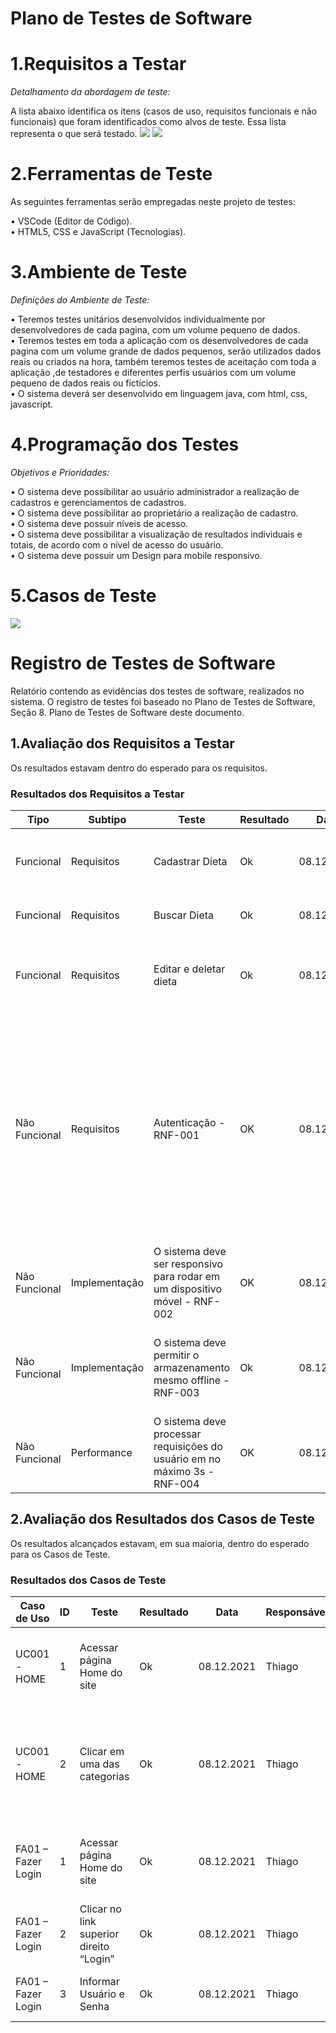 # Plano de Testes de Software


# 1.Requisitos a Testar 
*Detalhamento da abordagem de teste:*    
  
A lista abaixo identifica os itens (casos de uso, requisitos funcionais e não funcionais) que foram identificados como alvos de teste. Essa lista representa o que será testado. <image src="img/plano 001.jpg"></image> 
<image src="img/plano 002.jpg"></image>   
# 2.Ferramentas de Teste
  
  As seguintes ferramentas serão empregadas neste projeto de testes:
  
•	VSCode (Editor de Código).  
•	HTML5, CSS e JavaScript (Tecnologias).  


# 3.Ambiente de Teste 
*Definições do Ambiente de Teste:* 

• Teremos testes unitários desenvolvidos individualmente por desenvolvedores de cada pagina, com um volume pequeno de dados.  
• Teremos testes em toda a aplicação com os desenvolvedores de cada pagina com um volume grande de dados pequenos, serão utilizados dados reais ou criados na hora, também teremos testes de aceitação com toda a aplicação ,de testadores e diferentes perfis usuários com um volume pequeno de dados reais ou fictícios.  
• O sistema deverá ser desenvolvido em linguagem java, com html, css, javascript.



# 4.Programação dos Testes 
*Objetivos e Prioridades:*
  
• O sistema deve possibilitar ao usuário administrador a realização de cadastros e gerenciamentos de cadastros.   
• O sistema deve possibilitar ao proprietário a realização de cadastro.        
• O sistema deve possuir níveis de acesso.    
• O sistema deve possibilitar a visualização de resultados individuais e totais, de acordo com o nível de acesso do usuário.   
• O sistema deve possuir um Design para mobile responsivo.    


# 5.Casos de Teste
<image src="img/caso de teste tabela.png"></image>




   
# Registro de Testes de Software

Relatório contendo as evidências dos testes de software, realizados no sistema. O registro de testes foi baseado no Plano de Testes de Software, Seção 8. Plano de Testes de Software deste documento.

## 1.Avaliação dos Requisitos a Testar
Os resultados estavam dentro do esperado para os requisitos.


### Resultados dos Requisitos a Testar
Tipo     | Subtipo | Teste                                        | Resultado | Data | Responsável|Descrição|
|---------|----------|----------------------------------------------|-----------|------|------------|---------|
|Funcional|Requisitos| Cadastrar Dieta  |Ok|08.12.2021|Thiago| Foi possível cadastrar Dieta e armazenar no banco de dados.|
|Funcional|Requisitos| Buscar Dieta  |Ok|08.12.2021|Thiago|Foi possível buscar a dieta do banco. |
|Funcional|Requisitos| Editar e deletar dieta |Ok|08.12.2021|Thiago|Foi possível editar o nome da dieta e deletá-la do banco de dados.|
|Não Funcional|Requisitos| Autenticação - RNF-001|OK|08.12.2021|Thiago|Foi possível acessar as funcionalidades a partir da entrada de usuários e senhas cadastrados, sendo a senha definida por padrão, tendo que ser implementada uma função para guardar senhas nas proximas versões|
|Não Funcional|Implementação| O sistema deve ser responsivo para rodar em um dispositivo móvel - RNF-002|OK|08.12.2021|Thiago| O sistema foi responsivo e as telas se ajustaram a um dispositivo móvel|
|Não Funcional|Implementação| O sistema deve permitir o armazenamento mesmo offline - RNF-003|Ok|08.12.2021|Thiago| Foi possível executar as funcionalidades mesmo offline com o sistema já inicializado previamente.|
|Não Funcional|Performance| O  sistema deve processar requisições do usuário em no máximo 3s - RNF-004|OK|08.12.2021|Thiago| A maioria das requisições foi realizada em menos de 1 segundo|














## 2.Avaliação dos Resultados dos Casos de Teste

Os resultados alcançados estavam, em sua maioria, dentro do esperado para os Casos de Teste.

### Resultados dos Casos de Teste
|Caso  de Uso| ID| Teste                                        | Resultado | Data | Responsável|Descrição|
|---------|----------|----------------------------------------------|-----------|------|------------|---------|
|UC001 - HOME  | 1| Acessar página Home do site                                     | Ok | 08.12.2021 | Thiago |Foi possível acessar a página de Home e ver seu conteúdo. |
|UC001 - HOME  | 2| Clicar em uma das categorias                                     | Ok | 08.12.2021 | Thiago |Ao clicar na categoria na página, a mesma foi redirecionada para a página de equivalência da categoria.|
|FA01 –  Fazer Login | 1| Acessar página Home do site                                     | Ok | 08.12.2021 | Thiago |Foi possível acessar a página de Home e ver seu conteúdo. |
| FA01 –  Fazer Login | 2| Clicar no link superior direito “Login”                                     | Ok | 08.12.2021 | Thiago |Foi possível acessar a página para se realizar Login. |
| FA01 –  Fazer Login | 3| Informar Usuário e Senha                                     | Ok | 08.12.2021 | Thiago |Foi possível acessar a página de workpage |

